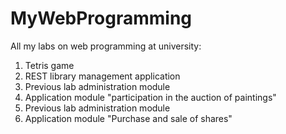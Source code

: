 # MyWebProgramming
All my labs on web programming at university:
1. Tetris game
2. REST library management application
3. Previous lab administration module
4. Application module "participation in the auction of paintings"
5. Previous lab administration module
6. Application module "Purchase and sale of shares"
